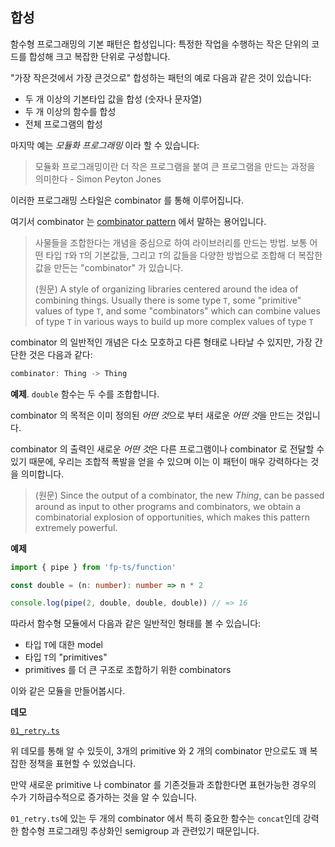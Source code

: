 ## 합성

함수형 프로그래밍의 기본 패턴은 합성입니다: 특정한 작업을 수행하는 작은 단위의 코드를 합성해 크고 복잡한 단위로 구성합니다.

"가장 작은것에서 가장 큰것으로" 합성하는 패턴의 예로 다음과 같은 것이 있습니다:

- 두 개 이상의 기본타입 값을 합성 (숫자나 문자열)
- 두 개 이상의 함수를 합성
- 전체 프로그램의 합성

마지막 예는 _모듈화 프로그래밍_ 이라 할 수 있습니다:

> 모듈화 프로그래밍이란 더 작은 프로그램을 붙여 큰 프로그램을 만드는 과정을 의미한다 - Simon Peyton Jones

이러한 프로그래밍 스타일은 combinator 를 통해 이루어집니다.

여기서 combinator 는 [combinator pattern](https://wiki.haskell.org/Combinator) 에서 말하는 용어입니다.

> 사물들을 조합한다는 개념을 중심으로 하여 라이브러리를 만드는 방법. 보통 어떤 타입 `T`와 `T`의 기본값들, 그리고 `T`의 값들을 다양한 방법으로 조합해 더 복잡한 값을 만든는 "combinator" 가 있습니다.
>
> (원문) A style of organizing libraries centered around the idea of combining things. Usually there is some type `T`, some "primitive" values of type `T`, and some "combinators" which can combine values of type `T` in various ways to build up more complex values of type `T`

combinator 의 일반적인 개념은 다소 모호하고 다른 형태로 나타날 수 있지만, 가장 간단한 것은 다음과 같다:

```ts
combinator: Thing -> Thing
```

**예제**. `double` 함수는 두 수를 조합합니다.

combinator 의 목적은 이미 정의된 *어떤 것*으로 부터 새로운 *어떤 것*을 만드는 것입니다.

combinator 의 출력인 새로운 *어떤 것*은 다른 프로그램이나 combinator 로 전달할 수 있기 때문에, 우리는 조합적 폭발을 얻을 수 있으며 이는 이 패턴이 매우 강력하다는 것을 의미합니다.
> (원문) Since the output of a combinator, the new _Thing_, can be passed around as input to other programs and combinators, we obtain a combinatorial explosion of opportunities, which makes this pattern extremely powerful.

**예제**

```ts
import { pipe } from 'fp-ts/function'

const double = (n: number): number => n * 2

console.log(pipe(2, double, double, double)) // => 16
```

따라서 함수형 모듈에서 다음과 같은 일반적인 형태를 볼 수 있습니다:

- 타입 `T`에 대한 model
- 타입 `T`의 "primitives"
- primitives 를 더 큰 구조로 조합하기 위한 combinators

이와 같은 모듈을 만들어봅시다.

**데모**

[`01_retry.ts`](src/01_retry.ts)

위 데모를 통해 알 수 있듯이, 3개의 primitive 와 2 개의 combinator 만으로도 꽤 복잡한 정책을 표현할 수 있었습니다.

만약 새로운 primitive 나 combinator 를 기존것들과 조합한다면 표현가능한 경우의 수가 기하급수적으로 증가하는 것을 알 수 있습니다.

`01_retry.ts`에 있는 두 개의 combinator 에서 특히 중요한 함수는 `concat`인데 강력한 함수형 프로그래밍 추상화인 semigroup 과 관련있기 때문입니다.
